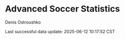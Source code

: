 # Advanced Soccer Statistics
Denis Ostroushko

<!-- gfm -->

Last successful data update: 2025-06-12 10:17:52 CST
